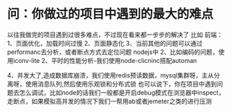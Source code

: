 # 问：你做过的项目中遇到的最大的难点

以往我做完的项目遇到过很多难点，不过现在看来都一步步的解决了
比如
前端：
 1、页面优化，加载时间过慢
 2、页面静态化
 3、当前其他的问题可以通过performanc去分析，或者断点方式去定位问题
nodejs中
 2、比如编码的问题，使用iconv-lite
 2、平时的性能分析-我们使用node-clicninc搭配automan

 4、并发大了,造成数据库崩溃，我们使用redis预读数据，mysql集群呀，主从分离呀，使用消息队列,然后使用乐观锁和分布式锁
 也可以说下，你在项目中遇到问题去怎么调试，比如node的话我们一般都是开启debug模式在浏览器中inspect，走断点，如果模拟高并发的情况下我们一帮用ab或者jemeter之类的进行压测
